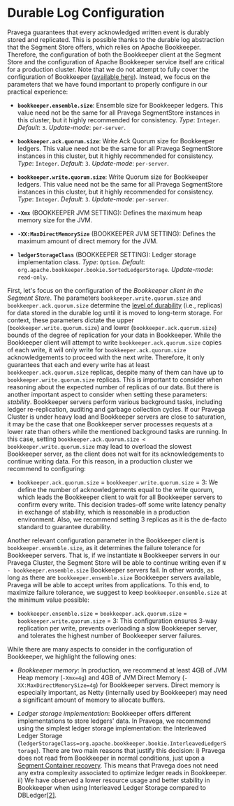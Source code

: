 # Durable Log Configuration

<!--
Copyright Pravega Authors.

Licensed under the Apache License, Version 2.0 (the "License");
you may not use this file except in compliance with the License.
You may obtain a copy of the License at

    http://www.apache.org/licenses/LICENSE-2.0

Unless required by applicable law or agreed to in writing, software
distributed under the License is distributed on an "AS IS" BASIS,
WITHOUT WARRANTIES OR CONDITIONS OF ANY KIND, either express or implied.
See the License for the specific language governing permissions and
limitations under the License.
-->

Pravega guarantees that every acknowledged written event is durably stored and replicated. This is possible 
thanks to the durable log abstraction that the Segment Store offers, which relies on Apache Bookkeeper.
Therefore, the configuration of both the Bookkeeper client at the Segment Store and the configuration of 
Apache Bookkeeper service itself are critical for a production cluster. Note that we do not attempt to fully cover 
the configuration of Bookkeeper ([available here](https://bookkeeper.apache.org/docs/latest/reference/config/)). Instead, 
we focus on the parameters that we have found important to properly configure in our practical experience:

- **`bookkeeper.ensemble.size`**: Ensemble size for Bookkeeper ledgers. This value need not be the same for all 
Pravega SegmentStore instances in this cluster, but it highly recommended for consistency. 
_Type_: `Integer`. _Default_: `3`. _Update-mode_: `per-server`.

- **`bookkeeper.ack.quorum.size`**: Write Ack Quorum size for Bookkeeper ledgers. This value need not be the same 
for all Pravega SegmentStore instances in this cluster, but it highly recommended for consistency.
_Type_: `Integer`. _Default_: `3`. _Update-mode_: `per-server`.

- **`bookkeeper.write.quorum.size`**: Write Quorum size for Bookkeeper ledgers. This value need not be the same for all 
Pravega SegmentStore instances in this cluster, but it highly recommended for consistency.
_Type_: `Integer`. _Default_: `3`. _Update-mode_: `per-server`.

- **`-Xmx`** (BOOKKEEPER JVM SETTING): Defines the maximum heap memory size for the JVM. 

- **`-XX:MaxDirectMemorySize`** (BOOKKEEPER JVM SETTING): Defines the maximum amount of direct memory for the JVM.

- **`ledgerStorageClass`** (BOOKKEEPER SETTING): Ledger storage implementation class.
_Type_: `Option`. _Default_: `org.apache.bookkeeper.bookie.SortedLedgerStorage`. _Update-mode_: `read-only`.

First, let's focus on the configuration of the _Bookkeeper client in the Segment Store_. The parameters
`bookkeeper.write.quorum.size` and `bookkeeper.ack.quorum.size` determine the 
[level of durability](https://bookkeeper.apache.org/docs/latest/development/protocol/) (i.e., replicas) 
for data stored in the durable log until it is moved to long-term storage. For context, these parameters dictate
the upper (`bookkeeper.write.quorum.size`) and lower (`bookkeeper.ack.quorum.size`) bounds of the degree of replication
for your data in Bookkeeper. While the Bookkeeper client will attempt to write `bookkeeper.ack.quorum.size` copies
of each write, it will only write for `bookkeeper.ack.quorum.size` acknowledgements to proceed with the next write.
Therefore, it only guarantees that each and every write has at least `bookkeeper.ack.quorum.size` replicas, despite
many of them can have up to `bookkeeper.write.quorum.size` replicas. This is important to consider when reasoning 
about the expected number of replicas of our data. But there is another important aspect to consider when setting
these parameters: _stability_. Bookkeeper servers perform various background tasks, including ledger re-replication,
auditing and garbage collection cycles. If our Pravega Cluster is under heavy load and Bookkeeper servers are close
to saturation, it may be the case that one Bookkeeper server processes requests at a lower rate than others while
the mentioned background tasks are running. In this case, setting `bookkeeper.ack.quorum.size < bookkeeper.write.quorum.size` 
may lead to overload the slowest Bookkeeper server, as the client does not wait for its acknowledgements to continue writing data.
For this reason, in a production cluster we recommend to configuring:
- `bookkeeper.ack.quorum.size` = `bookkeeper.write.quorum.size` = 3: We define the number of acknowledgements equal
to the write quorum, which leads the Bookkeeper client to wait for all Bookkeeper servers to confirm every write.
This decision trades-off some write latency penalty in exchange of stability, which is reasonable in a production
environment. Also, we recommend setting 3 replicas as it is the de-facto standard to guarantee durability.

Another relevant configuration parameter in the Bookkeeper client is `bookkeeper.ensemble.size`, as it
determines the failure tolerance for Bookkeeper servers. That is, if we instantiate `N` Bookkeeper servers in
our Pravega Cluster, the Segment Store will be able to continue writing even if `N - bookkeeper.ensemble.size`
Bookkeeper servers fail. In other words, as long as there are `bookkeeper.ensemble.size` Bookkeeper servers
available, Pravega will be able to accept writes from applications. To this end, to maximize failure tolerance,
we suggest to keep `bookkeeper.ensemble.size` at the minimum value possible:

- `bookkeeper.ensemble.size` = `bookkeeper.ack.quorum.size` = `bookkeeper.write.quorum.size` = 3: This configuration
ensures 3-way replication per write, prevents overloading a slow Bookkeeper server, and tolerates the highest
number of Bookkeeper server failures.

While there are many aspects to consider in the configuration of Bookkeeper, we highlight the following ones:

- _Bookkeeper memory_: In production, we recommend at least 4GB of JVM Heap memory (`-Xmx=4g`) and 4GB of JVM Direct
Memory (`-XX:MaxDirectMemorySize=4g`) for Bookkeeper servers. Direct memory is especially important, as Netty 
(internally used by Bookkeeper) may need a significant amount of memory to allocate buffers.

- _Ledger storage implementation_: Bookkeeper offers different implementations to store ledgers' data. In Pravega,
we recommend using the simplest ledger storage implementation: the Interleaved Ledger Storage
(`ledgerStorageClass=org.apache.bookkeeper.bookie.InterleavedLedgerStorage`). There are two main reasons that
justify this decision: i) Pravega does not read from Bookkeeper in normal conditions, just upon a [Segment
Container recovery](http://pravega.io/docs/latest/segment-store-service/#container-startup-normalrecovery). 
This means that Pravega does not need any extra complexity associated to optimize ledger
reads in Bookkeeper. ii) We have observed a lower resource usage and better stability in Bookkeeper when 
using Interleaved Ledger Storage compared to 
DBLedger[[2]](https://blog.pravega.io/2021/03/10/when-speed-meets-parallelism-pravega-performance-under-parallel-streaming-workloads/).
